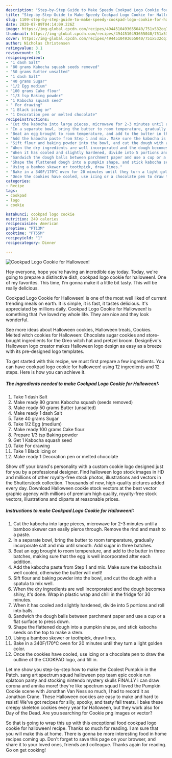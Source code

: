 ```yaml
---
description: "Step-by-Step Guide to Make Speedy Cookpad Logo Cookie for Halloween!"
title: "Step-by-Step Guide to Make Speedy Cookpad Logo Cookie for Halloween!"
slug: 1109-step-by-step-guide-to-make-speedy-cookpad-logo-cookie-for-halloween
date: 2020-07-09T04:14:09.226Z
image: https://img-global.cpcdn.com/recipes/4944510493655040/751x532cq70/cookpad-logo-cookie-for-halloween-recipe-main-photo.jpg
thumbnail: https://img-global.cpcdn.com/recipes/4944510493655040/751x532cq70/cookpad-logo-cookie-for-halloween-recipe-main-photo.jpg
cover: https://img-global.cpcdn.com/recipes/4944510493655040/751x532cq70/cookpad-logo-cookie-for-halloween-recipe-main-photo.jpg
author: Nicholas Christensen
ratingvalue: 3.1
reviewcount: 15
recipeingredient:
- "1 dash Salt"
- "80 grams Kabocha squash seeds removed"
- "50 grams Butter unsalted"
- "1 dash Salt"
- "40 grams Sugar"
- "1/2 Egg medium"
- "100 grams Cake flour"
- "1/3 tsp Baking powder"
- "1 Kabocha squash seed"
- " For drawing"
- "1 Black icing or"
- "1 Decoration pen or melted chocolate"
recipeinstructions:
- "Cut the kabocha into large pieces, microwave for 2-3 minutes until a bamboo skewer can easily pierce through. Remove the rind and mash to a paste."
- "In a separate bowl, bring the butter to room temperature, gradually incorporate salt and mix until smooth. Add sugar in three batches."
- "Beat an egg brought to room temperature, and add to the butter in three batches, making sure that the egg is well incorporated after each addition."
- "Add the kabocha paste from Step 1 and mix. Make sure the kabocha is well cooled, otherwise the butter will melt!"
- "Sift flour and baking powder into the bowl, and cut the dough with a spatula to mix well."
- "When the dry ingredients are well incorporated and the dough becomes shiny, it&#39;s done. Wrap in plastic wrap and chill in the fridge for 30 minutes."
- "When it has cooled and slightly hardened, divide into 5 portions and roll into balls."
- "Sandwich the dough balls between parchment paper and use a cup or a flat surface to press down."
- "Shape the flattened dough into a pumpkin shape, and stick kabocha seeds on the top to make a stem."
- "Using a bamboo skewer or toothpick, draw lines."
- "Bake in a 340F/170℃ oven for 20 minutes until they turn a light golden color."
- "Once the cookies have cooled, use icing or a chocolate pen to draw the outline of the COOKPAD logo, and fill in."
categories:
- Recipe
tags:
- cookpad
- logo
- cookie

katakunci: cookpad logo cookie 
nutrition: 249 calories
recipecuisine: American
preptime: "PT13M"
cooktime: "PT55M"
recipeyield: "1"
recipecategory: Dinner

---
```



![Cookpad Logo Cookie for Halloween!](https://img-global.cpcdn.com/recipes/4944510493655040/751x532cq70/cookpad-logo-cookie-for-halloween-recipe-main-photo.jpg)

Hey everyone, hope you're having an incredible day today. Today, we're going to prepare a distinctive dish, cookpad logo cookie for halloween!. One of my favorites. This time, I'm gonna make it a little bit tasty. This will be really delicious.

Cookpad Logo Cookie for Halloween! is one of the most well liked of current trending meals on earth. It is simple, it is fast, it tastes delicious. It's appreciated by millions daily. Cookpad Logo Cookie for Halloween! is something that I've loved my whole life. They are nice and they look wonderful.

See more ideas about Halloween cookies, Halloween treats, Cookies. Melted witch cookies for Halloween: Chocolate sugar cookies and store-bought ingredients for the Oreo witch hat and pretzel broom. DesignEvo&#39;s Halloween logo creator makes Halloween logo design as easy as a breeze with its pre-designed logo templates.


To get started with this recipe, we must first prepare a few ingredients. You can have cookpad logo cookie for halloween! using 12 ingredients and 12 steps. Here is how you can achieve it.

<!--inarticleads1-->

##### The ingredients needed to make Cookpad Logo Cookie for Halloween!:

1. Take 1 dash Salt
1. Make ready 80 grams Kabocha squash (seeds removed)
1. Make ready 50 grams Butter (unsalted)
1. Make ready 1 dash Salt
1. Take 40 grams Sugar
1. Take 1/2 Egg (medium)
1. Make ready 100 grams Cake flour
1. Prepare 1/3 tsp Baking powder
1. Get 1 Kabocha squash seed
1. Take  For drawing
1. Take 1 Black icing or
1. Make ready 1 Decoration pen or melted chocolate


Show off your brand&#39;s personality with a custom cookie logo designed just for you by a professional designer. Find halloween logo stock images in HD and millions of other royalty-free stock photos, illustrations and vectors in the Shutterstock collection. Thousands of new, high-quality pictures added every day. Download Halloween cookie stock vectors at the best vector graphic agency with millions of premium high quality, royalty-free stock vectors, illustrations and cliparts at reasonable prices. 

<!--inarticleads2-->

##### Instructions to make Cookpad Logo Cookie for Halloween!:

1. Cut the kabocha into large pieces, microwave for 2-3 minutes until a bamboo skewer can easily pierce through. Remove the rind and mash to a paste.
1. In a separate bowl, bring the butter to room temperature, gradually incorporate salt and mix until smooth. Add sugar in three batches.
1. Beat an egg brought to room temperature, and add to the butter in three batches, making sure that the egg is well incorporated after each addition.
1. Add the kabocha paste from Step 1 and mix. Make sure the kabocha is well cooled, otherwise the butter will melt!
1. Sift flour and baking powder into the bowl, and cut the dough with a spatula to mix well.
1. When the dry ingredients are well incorporated and the dough becomes shiny, it&#39;s done. Wrap in plastic wrap and chill in the fridge for 30 minutes.
1. When it has cooled and slightly hardened, divide into 5 portions and roll into balls.
1. Sandwich the dough balls between parchment paper and use a cup or a flat surface to press down.
1. Shape the flattened dough into a pumpkin shape, and stick kabocha seeds on the top to make a stem.
1. Using a bamboo skewer or toothpick, draw lines.
1. Bake in a 340F/170℃ oven for 20 minutes until they turn a light golden color.
1. Once the cookies have cooled, use icing or a chocolate pen to draw the outline of the COOKPAD logo, and fill in.


Let me show you step-by-step how to make the Coolest Pumpkin in the Patch. sang art spectrum squad halloween pop team epic cookie run splatoon panty and stocking nintendo mystery skulls FINALLY i can draw corona and annika more! they&#39;re like spectrum squad I loved the Pumpkin Cookie scene with Jonathan Van Ness so much, I had to record it as Jonathan Crane. These Halloween cookies are easy to make and hard to resist! We&#39;ve got recipes for silly, spooky, and tasty fall treats. I bake these creepy skeleton cookies every year for Halloween, but they work also for Day of the Dead. Are you searching for Cookie png images or vector? 

So that is going to wrap this up with this exceptional food cookpad logo cookie for halloween! recipe. Thanks so much for reading. I am sure that you will make this at home. There is gonna be more interesting food in home recipes coming up. Don't forget to save this page on your browser, and share it to your loved ones, friends and colleague. Thanks again for reading. Go on get cooking!
